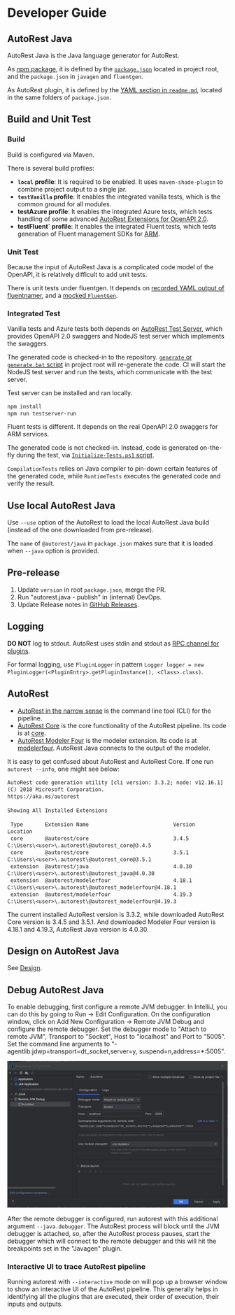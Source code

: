 # Developer Guide

## AutoRest Java

AutoRest Java is the Java language generator for AutoRest.

As [npm package](https://github.com/Azure/autorest/blob/main/docs/developer/writing-an-extension.md), it is defined by the [`package.json`](https://github.com/Azure/autorest.java/blob/main/package.json) located in project root, and the `package.json` in `javagen` and `fluentgen`.

As AutoRest plugin, it is defined by the [YAML section in `readme.md`](https://github.com/Azure/autorest.java/blob/main/javagen/readme.md), located in the same folders of `package.json`.

## Build and Unit Test

### Build

Build is configured via Maven.

There is several build profiles:
- **`local` profile**: It is required to be enabled. It uses `maven-shade-plugin` to combine project output to a single jar.
- **`testVanilla` profile**: It enables the integrated vanilla tests, which is the common ground for all modules.
- **testAzure profile**: It enables the integrated Azure tests, which tests handling of some advanced [AutoRest Extensions for OpenAPI 2.0](https://github.com/Azure/autorest/blob/main/docs/extensions/readme.md).
- **testFluent` profile**: It enables the integrated Fluent tests, which tests generation of Fluent management SDKs for [ARM](https://docs.microsoft.com/azure/azure-resource-manager/management/overview).

### Unit Test

Because the input of AutoRest Java is a complicated code model of the OpenAPI, it is relatively difficult to add unit tests.

There is unit tests under fluentgen. It depends on [recorded YAML output of fluentnamer](https://github.com/Azure/autorest.java/blob/v4.0.34/fluentgen/src/test/resources/code-model-fluentnamer-locks.yaml), and a [mocked `FluentGen`](https://github.com/Azure/autorest.java/blob/v4.0.34/fluentgen/src/test/java/com/azure/autorest/fluent/TestUtils.java#L39-L79).

### Integrated Test

Vanilla tests and Azure tests both depends on [AutoRest Test Server](https://github.com/Azure/autorest.testserver), which provides OpenAPI 2.0 swaggers and NodeJS test server which implements the swaggers.

The generated code is checked-in to the repository. [`generate` or `generate.bat` script](https://github.com/Azure/autorest.java/blob/main/generate) in project root will re-generate the code.
CI will start the NodeJS test server and run the tests, which communicate with the test server.

Test server can be installed and ran locally.
```
npm install
npm run testserver-run
```

Fluent tests is different. It depends on the real OpenAPI 2.0 swaggers for ARM services.

The generated code is not checked-in. Instead, code is generated on-the-fly during the test, via [`Initialize-Tests.ps1` script](https://github.com/Azure/autorest.java/blob/main/fluent-tests/Initialize-Tests.ps1).

`CompilationTests` relies on Java compiler to pin-down certain features of the generated code, while `RuntimeTests` executes the generated code and verify the result.

## Use local AutoRest Java

Use `--use` option of the AutoRest to load the local AutoRest Java build (instead of the one downloaded from pre-release).

The `name` of `@autorest/java` in `package.json` makes sure that it is loaded when `--java` option is provided.

## Pre-release

1. Update `version` in root `package.json`, merge the PR.
2. Run "autorest.java - publish" in (internal) DevOps.
3. Update Release notes in [GitHub Releases](https://github.com/Azure/autorest.java/releases).

## Logging

**DO NOT** log to stdout. AutoRest uses stdin and stdout as [RPC channel for plugins](https://github.com/Azure/autorest/blob/main/docs/developer/writing-an-extension.md#rpc-channel).

For formal logging, use `PluginLogger` in pattern `Logger logger = new PluginLogger(<PluginEntry>.getPluginInstance(), <Class>.class)`.

## AutoRest

- [AutoRest in the narrow sense](https://www.npmjs.com/package/autorest) is the command line tool (CLI) for the pipeline.
- [AutoRest Core](https://www.npmjs.com/package/@autorest/core) is the core functionality of the AutoRest pipeline. Its code is at [core](https://github.com/Azure/autorest/tree/main/packages/extensions/core). 
- [AutoRest Modeler Four](https://www.npmjs.com/package/@autorest/modelerfour) is the modeler extension. Its code is at [modelerfour](https://github.com/Azure/autorest/tree/main/packages/extensions/modelerfour). AutoRest Java connects to the output of the modeler.

It is easy to get confused about AutoRest and AutoRest Core.
If one run `autorest --info`, one might see below:
```
AutoRest code generation utility [cli version: 3.3.2; node: v12.16.1]
(C) 2018 Microsoft Corporation.
https://aka.ms/autorest

Showing All Installed Extensions

 Type       Extension Name                           Version      Location
 core       @autorest/core                           3.4.5        C:\Users\<user>\.autorest\@autorest_core@3.4.5
 core       @autorest/core                           3.5.1        C:\Users\<user>\.autorest\@autorest_core@3.5.1
 extension  @autorest/java                           4.0.30       C:\Users\<user>\.autorest\@autorest_java@4.0.30
 extension  @autorest/modelerfour                    4.18.1       C:\Users\<user>\.autorest\@autorest_modelerfour@4.18.1
 extension  @autorest/modelerfour                    4.19.3       C:\Users\<user>\.autorest\@autorest_modelerfour@4.19.3
```

The current installed AutoRest version is 3.3.2, while downloaded AutoRest Core version is 3.4.5 and 3.5.1.
And downloaded Modeler Four version is 4.18.1 and 4.19.3, AutoRest Java version is 4.0.30.

## Design on AutoRest Java

See [Design](./design.md).

## Debug AutoRest Java

To enable debugging, first configure a remote JVM debugger. In IntelliJ, you can do this by going to
Run -> Edit Configuration. On the configuration window, click on Add New Configuration -> Remote JVM Debug and 
configure the remote debugger. Set the debugger mode to "Attach to remote JVM", Transport to "Socket", Host to 
"localhost" and Port to "5005". Set the command line arguments to "-agentlib:jdwp=transport=dt_socket,server=y,
suspend=n,address=*:5005".

![img.png](https://raw.githubusercontent.com/Azure/autorest.java/main/docs/images/remote-debugger-config.png)

After the remote debugger is configured, run autorest with this additional argument `--java.debugger`. The AutoRest 
process will block until the JVM debugger is attached, so, after the AutoRest process pauses, start the debugger 
which will connect to the remote debugger and this will hit the breakpoints set in the "Javagen" plugin.

### Interactive UI to trace AutoRest pipeline

Running autorest with `--interactive` mode on will pop up a browser window to show an interactive UI of the AutoRest 
pipeline. This generally helps in identifying all the plugins that are executed, their order of execution, their 
inputs and outputs.
